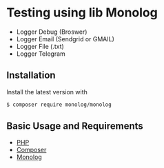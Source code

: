 # Testing using lib Monolog

- Logger Debug (Broswer) 
- Logger Email (Sendgrid or GMAIL)
- Logger File (.txt)
- Logger Telegram

## Installation

Install the latest version with

```bash
$ composer require monolog/monolog
```

## Basic Usage and Requirements

- [PHP](https://www.php.net/)
- [Composer](https://getcomposer.org/)
- [Monolog](https://github.com/Seldaek/monolog)